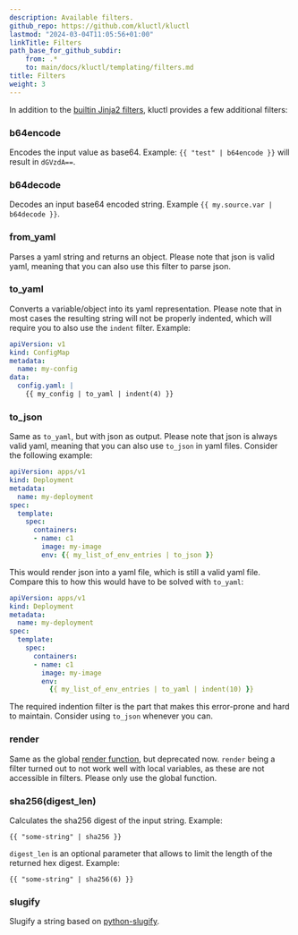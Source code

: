 ```yaml
---
description: Available filters.
github_repo: https://github.com/kluctl/kluctl
lastmod: "2024-03-04T11:05:56+01:00"
linkTitle: Filters
path_base_for_github_subdir:
    from: .*
    to: main/docs/kluctl/templating/filters.md
title: Filters
weight: 3
---
```






In addition to the [builtin Jinja2 filters](https://jinja.palletsprojects.com/en/3.1.x/templates/#list-of-builtin-filters),
kluctl provides a few additional filters:

### b64encode
Encodes the input value as base64. Example: `{{ "test" | b64encode }}` will result in `dGVzdA==`.

### b64decode
Decodes an input base64 encoded string. Example `{{ my.source.var | b64decode }}`.

### from_yaml
Parses a yaml string and returns an object. Please note that json is valid yaml, meaning that you can also use this
filter to parse json.

### to_yaml
Converts a variable/object into its yaml representation. Please note that in most cases the resulting string will not
be properly indented, which will require you to also use the `indent` filter. Example:

```yaml
apiVersion: v1
kind: ConfigMap
metadata:
  name: my-config
data:
  config.yaml: |
    {{ my_config | to_yaml | indent(4) }}
```

### to_json
Same as `to_yaml`, but with json as output. Please note that json is always valid yaml, meaning that you can also use
`to_json` in yaml files. Consider the following example:

```yaml
apiVersion: apps/v1
kind: Deployment
metadata:
  name: my-deployment
spec:
  template:
    spec:
      containers:
      - name: c1
        image: my-image
        env: {{ my_list_of_env_entries | to_json }}
```

This would render json into a yaml file, which is still a valid yaml file. Compare this to how this would have to be
solved with `to_yaml`:

```yaml
apiVersion: apps/v1
kind: Deployment
metadata:
  name: my-deployment
spec:
  template:
    spec:
      containers:
      - name: c1
        image: my-image
        env:
          {{ my_list_of_env_entries | to_yaml | indent(10) }}
```

The required indention filter is the part that makes this error-prone and hard to maintain. Consider using `to_json`
whenever you can.

### render
Same as the global [render function](./functions.md#rendertemplate), but deprecated now. `render` being a filter turned out to
not work well with local variables, as these are not accessible in filters. Please only use the global function.

### sha256(digest_len)
Calculates the sha256 digest of the input string. Example:
```
{{ "some-string" | sha256 }}
```

`digest_len` is an optional parameter that allows to limit the length of the returned hex digest. Example:
```
{{ "some-string" | sha256(6) }}
```

### slugify
Slugify a string based on [python-slugify](https://github.com/un33k/python-slugify).
